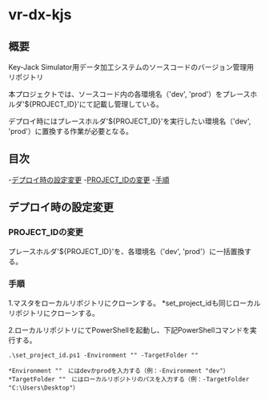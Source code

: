 # vr-dx-kjs

## 概要
Key-Jack Simulator用データ加工システムのソースコードのバージョン管理用リポジトリ

本プロジェクトでは、ソースコード内の各環境名（'dev', 'prod'）をプレースホルダ'${PROJECT_ID}'にて記載し管理している。

デプロイ時にはプレースホルダ'${PROJECT_ID}'を実行したい環境名（'dev', 'prod'）に置換する作業が必要となる。

## 目次

-[デプロイ時の設定変更](#デプロイ時の設定変更)
 -[PROJECT_IDの変更](#project_idの変更)
 -[手順](#手順)

## デプロイ時の設定変更

### PROJECT_IDの変更

プレースホルダ'${PROJECT_ID}'を、各環境名（'dev', 'prod'）に一括置換する。

### 手順

1.マスタをローカルリポジトリにクローンする。
        *set_project_idも同じローカルリポジトリにクローンする。

2.ローカルリポジトリにてPowerShellを起動し、下記PowerShellコマンドを実行する。

    .\set_project_id.ps1 -Environment "" -TargetFolder ""
    
    *Environment ""　にはdevかprodを入力する（例：-Environment "dev"）
    *TargetFolder ""　にはローカルリポジトリのパスを入力する（例：-TargetFolder "C:\Users\Desktop"）
